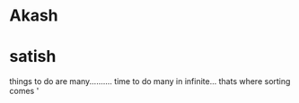 # Akash

# satish
things to do are many.......... time to do many in infinite... thats where sorting comes
'
